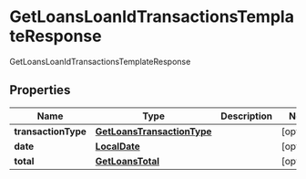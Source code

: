 

# GetLoansLoanIdTransactionsTemplateResponse

GetLoansLoanIdTransactionsTemplateResponse
## Properties

Name | Type | Description | Notes
------------ | ------------- | ------------- | -------------
**transactionType** | [**GetLoansTransactionType**](GetLoansTransactionType.md) |  |  [optional]
**date** | [**LocalDate**](LocalDate.md) |  |  [optional]
**total** | [**GetLoansTotal**](GetLoansTotal.md) |  |  [optional]



